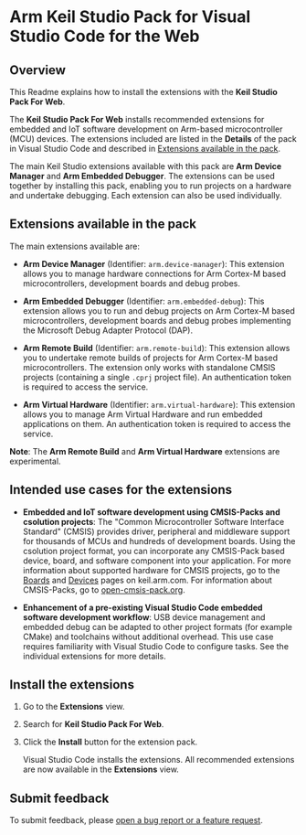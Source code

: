 # Arm Keil Studio Pack for Visual Studio Code for the Web

## Overview

This Readme explains how to install the extensions with the **Keil Studio Pack For Web**.

The **Keil Studio Pack For Web** installs recommended extensions for embedded and IoT software development on Arm-based microcontroller (MCU) devices. The extensions included are listed in the **Details** of the pack in Visual Studio Code and described in [Extensions available in the pack](#extensions-available-in-the-pack). 

The main Keil Studio extensions available with this pack are **Arm Device Manager** and **Arm Embedded Debugger**. The extensions can be used together by installing this pack, enabling you to run projects on a hardware and undertake debugging. Each extension can also be used individually.

## Extensions available in the pack

The main extensions available are:

- **Arm Device Manager** (Identifier: `arm.device-manager`): This extension allows you to manage hardware connections for Arm Cortex-M based microcontrollers, development boards and debug probes.

- **Arm Embedded Debugger** (Identifier: `arm.embedded-debug`): This extension allows you to run and debug projects on Arm Cortex-M based microcontrollers, development boards and debug probes implementing the Microsoft Debug Adapter Protocol (DAP).

- **Arm Remote Build** (Identifier: `arm.remote-build`): This extension allows you to undertake remote builds of projects for Arm Cortex-M based microcontrollers. The extension only works with standalone CMSIS projects (containing a single `.cprj` project file). An authentication token is required to access the service.

- **Arm Virtual Hardware** (Identifier: `arm.virtual-hardware`): This extension allows you to manage Arm Virtual Hardware and run embedded applications on them. An authentication token is required to access the service.

**Note**: The **Arm Remote Build** and **Arm Virtual Hardware** extensions are experimental.

## Intended use cases for the extensions

- **Embedded and IoT software development using CMSIS-Packs and csolution projects**: The "Common Microcontroller Software Interface Standard" (CMSIS) provides driver, peripheral and middleware support for thousands of MCUs and hundreds of development boards. Using the csolution project format, you can incorporate any CMSIS-Pack based device, board, and software component into your application. For more information about supported hardware for CMSIS projects, go to the [Boards](https://www.keil.arm.com/boards/) and [Devices](https://www.keil.arm.com/devices/) pages on keil.arm.com. For information about CMSIS-Packs, go to [open-cmsis-pack.org](https://www.open-cmsis-pack.org/index.html).

- **Enhancement of a pre-existing Visual Studio Code embedded software development workflow**: USB device management and embedded debug can be adapted to other project formats (for example CMake) and toolchains without additional overhead. This use case requires familiarity with Visual Studio Code to configure tasks. See the individual extensions for more details.

## Install the extensions

1. Go to the **Extensions** view.

1. Search for **Keil Studio Pack For Web**.

1. Click the **Install** button for the extension pack.

    Visual Studio Code installs the extensions. All recommended extensions are now available in the **Extensions** view.

## Submit feedback

To submit feedback, please [open a bug report or a feature request](https://github.com/Arm-Software/vscode-keil-studio-pack/issues/new/choose).
